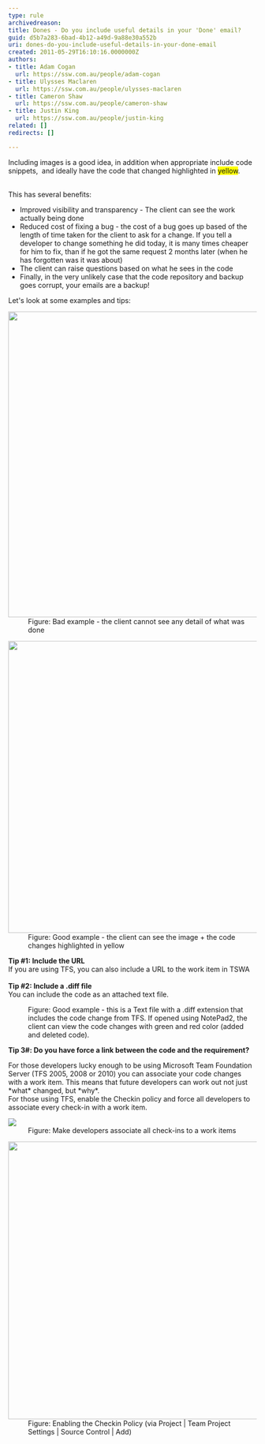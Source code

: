 ```yaml
---
type: rule
archivedreason: 
title: Dones - Do you include useful details in your 'Done' email?
guid: d5b7a283-6bad-4b12-a49d-9a88e30a552b
uri: dones-do-you-include-useful-details-in-your-done-email
created: 2011-05-29T16:10:16.0000000Z
authors:
- title: Adam Cogan
  url: https://ssw.com.au/people/adam-cogan
- title: Ulysses Maclaren
  url: https://ssw.com.au/people/ulysses-maclaren
- title: Cameron Shaw
  url: https://ssw.com.au/people/cameron-shaw
- title: Justin King
  url: https://ssw.com.au/people/justin-king
related: []
redirects: []

---
```



Including images is a good idea, in addition when appropriate include code snippets, &#160;and ideally have the code that changed highlighted in <font style="background-color&#58;#ffff00;">yellow</font>.&#160; 
<br><excerpt class='endintro'></excerpt><br>
<p>This has several benefits&#58;</p><ul><li>Improved visibility and transparency - The client can see the work actually being done</li><li>Reduced cost of fixing a bug - the cost of a bug goes up based&#160;of the length of time taken&#160;for the client to ask for a change. If you tell a developer&#160;to change&#160;something he did today, it is many times cheaper for him to fix, than if he got the same request 2 months later (when he has forgotten was it was about)&#160;</li><li>The client can raise questions based on what he sees in the code</li><li>Finally, in the very unlikely case that the code repository and backup goes corrupt, your emails are a backup!</li></ul><p>Let's look at some examples and tips&#58;</p><dl class="badImage"><dt> <img src="/PublishingImages/NotifyCodeChangesBad.gif" alt="" style="width&#58;620px;" /> </dt><dd>Figure&#58; Bad example - the client cannot see any detail of what was done </dd></dl><dl class="goodImage"><dt> <img src="/PublishingImages/NotifyCodeChanges.gif" border="0" alt="" style="width&#58;592px;" /> </dt><dd>Figure&#58; Good example - the client can see the image + the code changes highlighted in yellow </dd></dl><p> 
   <strong>Tip #1&#58; Include the URL<br></strong>If you are using TFS, you can also include a URL to the work item in TSWA<br><br><strong>Tip #2&#58; Include a .diff file<br></strong>You can include the code as an attached text file.&#160;&#160;<br></p><dl class="goodImage"><dt> <img src="/PublishingImages/NotePad2DiffFiles.gif" alt="" /> </dt><dd>Figure&#58; Good example - this is a Text file with a .diff extension that includes the code change from TFS. If opened using NotePad2, the client can view the code changes with green and red color (added and deleted code). </dd></dl><p>
   <strong>Tip 3#&#58; Do you have force a link between the code and the requirement?</strong></p><p>For those developers lucky enough to be using Microsoft Team Foundation Server (TFS 2005, 2008 or 2010) you can associate your code changes with a work item. This means that future developers can work out not just *what* changed, but *why*. <br>For those using TFS,&#160;enable the&#160;Checkin policy&#160;and force all developers to associate every check-in with a work item.</p><dl class="image"><dt> <img alt=" " src="/PublishingImages/SourceControl_AssociateWorkItems1.gif" /> <strong> </strong></dt><dd>Figure&#58; Make developers associate all check-ins to a work items </dd></dl> <dl class="image"> <dt> <img src="/PublishingImages/SourceControl_AssociateWorkItems2.gif" alt="" style="width&#58;563px;" /> <strong> </strong></dt><dd>Figure&#58; Enabling the Checkin Policy (via Project | Team Project Settings | Source Control | Add) </dd></dl> <br>


